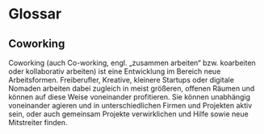 # Glossar

## Coworking
Coworking (auch Co-working, engl. „zusammen arbeiten“ bzw. koarbeiten oder kollaborativ arbeiten) ist eine Entwicklung im Bereich neue Arbeitsformen. Freiberufler, Kreative, kleinere Startups oder digitale Nomaden arbeiten dabei zugleich in meist größeren, offenen Räumen und können auf diese Weise voneinander profitieren. Sie können unabhängig voneinander agieren und in unterschiedlichen Firmen und Projekten aktiv sein, oder auch gemeinsam Projekte verwirklichen und Hilfe sowie neue Mitstreiter finden.
